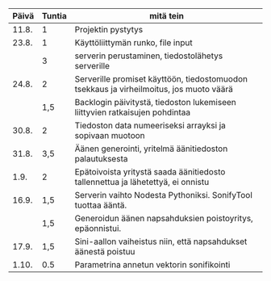 Päivä | Tuntia | mitä tein
------|--------|-----------
11.8. | 1 | Projektin pystytys
23.8. | 1 | Käyttöliittymän runko, file input
    | 3 | serverin perustaminen, tiedostolähetys serverille
24.8. | 2 | Serverille promiset käyttöön, tiedostomuodon tsekkaus ja virheilmoitus, jos muoto väärä
     | 1,5 | Backlogin päivitystä, tiedoston lukemiseen liittyvien ratkaisujen pohdintaa
30.8. | 2 | Tiedoston data numeeriseksi arrayksi ja sopivaan muotoon
31.8. | 3,5 | Äänen generointi, yritelmä äänitiedoston palautuksesta
1.9. | 2 | Epätoivoista yritystä saada äänitiedosto tallennettua ja lähetettyä, ei onnistu
16.9. | 1,5 | Serverin vaihto Nodesta Pythoniksi. SonifyTool tuottaa ääntä.
      | 1,5 | Generoidun äänen napsahduksien poistoyritys, epäonnistui.
17.9. | 1,5 | Sini-aallon vaiheistus niin, että napsahdukset äänestä poistuu
1.10. | 0.5 | Parametrina annetun vektorin sonifikointi 
